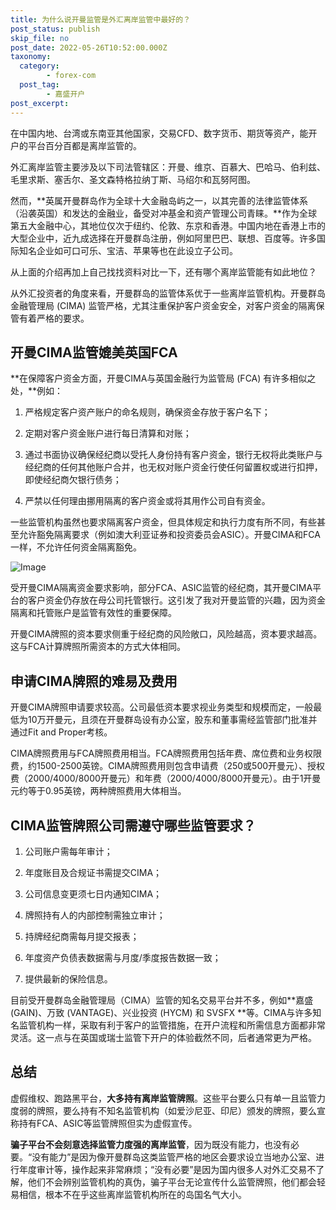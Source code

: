 ```yaml
---
title: 为什么说开曼监管是外汇离岸监管中最好的？
post_status: publish
skip_file: no
post_date: 2022-05-26T10:52:00.000Z
taxonomy:
  category:
        - forex-com
  post_tag:
        - 嘉盛开户
post_excerpt: 
---
```

在中国内地、台湾或东南亚其他国家，交易CFD、数字货币、期货等资产，能开户的平台百分百都是离岸监管的。

外汇离岸监管主要涉及以下司法管辖区：开曼、维京、百慕大、巴哈马、伯利兹、毛里求斯、塞舌尔、圣文森特格拉纳丁斯、马绍尔和瓦努阿图。

然而，**英属开曼群岛作为全球十大金融岛屿之一，以其完善的法律监管体系（沿袭英国）和发达的金融业，备受对冲基金和资产管理公司青睐。**作为全球第五大金融中心，其地位仅次于纽约、伦敦、东京和香港。中国内地在香港上市的大型企业中，近九成选择在开曼群岛注册，例如阿里巴巴、联想、百度等。许多国际知名企业如可口可乐、宝洁、苹果等也在此设立子公司。

从上面的介绍再加上自己找找资料对比一下，还有哪个离岸监管能有如此地位？

从外汇投资者的角度来看，开曼群岛的监管体系优于一些离岸监管机构。开曼群岛金融管理局 (CIMA) 监管严格，尤其注重保护客户资金安全，对客户资金的隔离保管有着严格的要求。

## 开曼CIMA监管媲美英国FCA

**在保障客户资金方面，开曼CIMA与英国金融行为监管局 (FCA) 有许多相似之处，**例如：

1. 严格规定客户资产账户的命名规则，确保资金存放于客户名下；

1. 定期对客户资金账户进行每日清算和对账；

1. 通过书面协议确保经纪商以受托人身份持有客户资金，银行无权将此类账户与经纪商的任何其他账户合并，也无权对账户资金行使任何留置权或进行扣押，即使经纪商欠银行债务；

1. 严禁以任何理由挪用隔离的客户资金或将其用作公司自有资金。

一些监管机构虽然也要求隔离客户资金，但具体规定和执行力度有所不同，有些甚至允许豁免隔离要求（例如澳大利亚证券和投资委员会ASIC）。开曼CIMA和FCA一样，不允许任何资金隔离豁免。

![Image](https://prod-files-secure.s3.us-west-2.amazonaws.com/39ed1227-6d7d-4570-be36-9ccd4a2c4241/bd849744-3fcb-4a37-8312-357962c8f065/image.png?X-Amz-Algorithm=AWS4-HMAC-SHA256&X-Amz-Content-Sha256=UNSIGNED-PAYLOAD&X-Amz-Credential=ASIAZI2LB466RB3SXJKD%2F20250131%2Fus-west-2%2Fs3%2Faws4_request&X-Amz-Date=20250131T101347Z&X-Amz-Expires=3600&X-Amz-Security-Token=IQoJb3JpZ2luX2VjELL%2F%2F%2F%2F%2F%2F%2F%2F%2F%2FwEaCXVzLXdlc3QtMiJGMEQCIED9QlxuGV%2BH6Oj0pfwiUTPcbNajNpOH8Xwg2lSdsvDhAiAG1jlCNpafK%2BN%2FEV7lmIbM6AH%2B%2FfQiIWQOuoAHChGZDiqIBAi7%2F%2F%2F%2F%2F%2F%2F%2F%2F%2F8BEAAaDDYzNzQyMzE4MzgwNSIMXM0WpiHO70Ca4ORpKtwDzQmg4J30C%2BQXzGmXKGz8YWCflWMoiPvmtHT0wAXxv9%2FpHrbHtvjKP3UpkjQ1dpyBYxldZnannWdHKXz8z1rj9Ze%2FbC2Y5Jr8GmVr%2F%2FmCi%2FzV8SWOqlNRzwm2LPM7lV%2FQLv0rT504a9TluUrtKvOm4%2FtMMJLTqbE03X%2BMHV0oXvy0gkPlw7LEXaOWGrEo7aayKa8tvMEoe2DUWhDsN9wAptJ0KqYWHPka54vXe2dQM4KWasVDgAxZzJbUst81pINvBp26fqms3v6nughj36WLGmcGMLTIoKi0iADF3B5Dh4IVEnznVSZZ%2BUPrntvwZAHsWSR8hp0DWDbjgl1354TfREr9FP4KPJYPOxy3Qs86au%2B9DWM8CHxrQZstxVgdesP7AmJeMV%2BK%2FjeKWN81AJE9n7HqQLL8pJg0tTfhvndK6r%2FQPyacfYk%2B9YYR5qPBsxGeJZ6bLEYst8TDVzozUbDngknKdFwnsEobj9tpf9XtyQtVvJ9mg3hii0skZcXTZ4gwIq3s9Tmz%2BF%2FRzzrwVO0RKvwfwH56njGddLW0tjhZI6AhCjByawv7DozYU4LdTNr%2FinEJdbCZqq4QLfurypmF5rR2zImz0vEIzow9%2BPIwIqxKS1JlpLRU%2BtGPl74wxrfyvAY6pgE6jBJaSL1DkJxafCrM%2FZoIL4mAkST4Q4Za5VcU3pQa6xf42GRHG%2BK%2FfInQMzp1oQDjqaxF0HZAbk%2F0ONqyG7Bs%2FkhTYqY62rnsM5PhQ1x5iRyMEPeN443RUb7ljNEmjrEgqsheuT8OscmjeaEmUwSlDnLGSwFXy8Pe%2FdBM9YOOh9cNY%2BvonBvPF45Y5hoeIphpW7zN2v56vIe2RpfOH94k8JyecTEx&X-Amz-Signature=1e7e1e74d91f61900d6b38a387e43347c1c28015afcd802d8f064038412388cc&X-Amz-SignedHeaders=host&x-id=GetObject)

受开曼CIMA隔离资金要求影响，部分FCA、ASIC监管的经纪商，其开曼CIMA平台的客户资金仍存放在母公司托管银行。这引发了我对开曼监管的兴趣，因为资金隔离和托管账户是监管有效性的重要保障。

开曼CIMA牌照的资本要求侧重于经纪商的风险敞口，风险越高，资本要求越高。这与FCA计算牌照所需资本的方式大体相同。

## **申请CIMA牌照的难易及费用**

开曼CIMA牌照申请要求较高。公司最低资本要求视业务类型和规模而定，一般最低为10万开曼元，且须在开曼群岛设有办公室，股东和董事需经监管部门批准并通过Fit and Proper考核。

CIMA牌照费用与FCA牌照费用相当。FCA牌照费用包括年费、席位费和业务权限费，约1500-2500英镑。CIMA牌照费用则包含申请费（250或500开曼元）、授权费（2000/4000/8000开曼元）和年费（2000/4000/8000开曼元）。由于1开曼元约等于0.95英镑，两种牌照费用大体相当。

## CIMA监管牌照公司需遵守哪些监管要求？

1. 公司账户需每年审计；

1. 年度账目及合规证书需提交CIMA；

1. 公司信息变更须七日内通知CIMA；

1. 牌照持有人的内部控制需独立审计；

1. 持牌经纪商需每月提交报表；

1. 年度资产负债表数据需与月度/季度报告数据一致；

1. 提供最新的保险信息。

目前受开曼群岛金融管理局（CIMA）监管的知名交易平台并不多，例如**嘉盛 (GAIN)、万致 (VANTAGE)、兴业投资 (HYCM) 和 SVSFX **等。CIMA与许多知名监管机构一样，采取有利于客户的监管措施，在开户流程和所需信息方面都非常灵活。这一点与在英国或瑞士监管下开户的体验截然不同，后者通常更为严格。

## 总结

虚假维权、跑路黑平台，**大多持有离岸监管牌照**。这些平台要么只有单一且监管力度弱的牌照，要么持有不知名监管机构（如爱沙尼亚、印尼）颁发的牌照，要么宣称持有FCA、ASIC等监管牌照但实为虚假宣传。

**骗子平台不会刻意选择监管力度强的离岸监管**，因为既没有能力，也没有必要。“没有能力”是因为像开曼群岛这类监管严格的地区会要求设立当地办公室、进行年度审计等，操作起来非常麻烦；“没有必要”是因为国内很多人对外汇交易不了解，他们不会辨别监管机构的真伪，骗子平台无论宣传什么监管牌照，他们都会轻易相信，根本不在乎这些离岸监管机构所在的岛国名气大小。